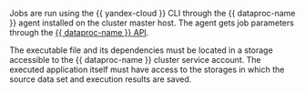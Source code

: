 Jobs are run using the {{ yandex-cloud }} CLI through the {{ dataproc-name }} agent installed on the cluster master host. The agent gets job parameters through the [{{ dataproc-name }} API](../../data-proc/api-ref/Job/index.md).

The executable file and its dependencies must be located in a storage accessible to the {{ dataproc-name }} cluster service account. The executed application itself must have access to the storages in which the source data set and execution results are saved.
